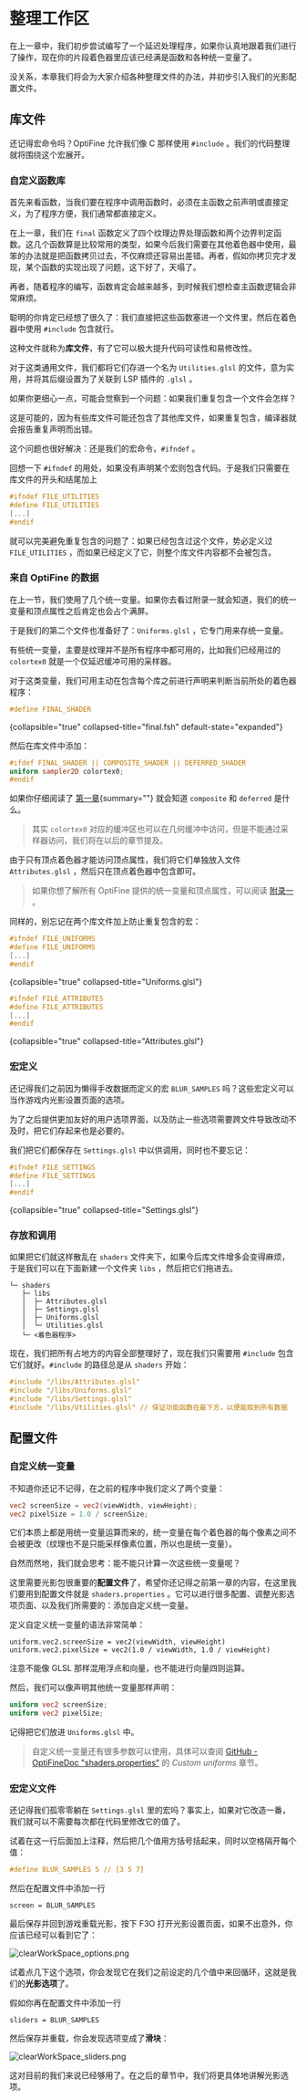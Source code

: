 # 整理工作区

<show-structure depth="2"/>

<tldr>

在上一章中，我们初步尝试编写了一个延迟处理程序，如果你认真地跟着我们进行了操作，现在你的片段着色器里应该已经满是函数和各种统一变量了。

没关系，本章我们将会为大家介绍各种整理文件的办法，并初步引入我们的光影配置文件。

</tldr>

## 库文件

还记得宏命令吗？OptiFine 允许我们像 C 那样使用 `#include` 。我们的代码整理就将围绕这个宏展开。

### 自定义函数库

首先来看函数，当我们要在程序中调用函数时，必须在主函数之前声明或直接定义，为了程序方便，我们通常都直接定义。

在上一章，我们在 `final` 函数定义了四个纹理边界处理函数和两个边界判定函数。这几个函数算是比较常用的类型，如果今后我们需要在其他着色器中使用，最笨的办法就是把函数拷贝过去，不仅麻烦还容易出差错。再者，假如你拷贝完才发现，某个函数的实现出现了问题，这下好了，天塌了。

再者，随着程序的编写，函数肯定会越来越多，到时候我们想检查主函数逻辑会非常麻烦。

聪明的你肯定已经想了很久了：我们直接把这些函数塞进一个文件里，然后在着色器中使用 `#include` 包含就行。

这种文件就称为**库文件**，有了它可以极大提升代码可读性和易修改性。

对于这类通用文件，我们都将它们存进一个名为 `Utilities.glsl` 的文件，意为实用，并将其后缀设置为了关联到 LSP 插件的 `.glsl` 。

如果你更细心一点，可能会觉察到一个问题：如果我们重复包含一个文件会怎样？

这是可能的，因为有些库文件可能还包含了其他库文件，如果重复包含，编译器就会报告重复声明而出错。

这个问题也很好解决：还是我们的宏命令，`#ifndef` 。

回想一下 `#ifndef` 的用处，如果没有声明某个宏则包含代码。于是我们只需要在库文件的开头和结尾加上
```glsl
#ifndef FILE_UTILITIES
#define FILE_UTILITIES
[...]
#endif
```
就可以完美避免重复包含的问题了：如果已经包含过这个文件，势必定义过 `FILE_UTILITIES` ，而如果已经定义了它，则整个库文件内容都不会被包含。

### 来自 OptiFine 的数据

在上一节，我们使用了几个统一变量。如果你去看过附录一就会知道，我们的统一变量和顶点属性之后肯定也会占个满屏。

于是我们的第二个文件也准备好了：`Uniforms.glsl` ，它专门用来存统一变量。

有些统一变量，主要是纹理并不是所有程序中都可用的，比如我们已经用过的 `colortex0` 就是一个仅延迟缓冲可用的采样器。

对于这类变量，我们可用主动在包含每个库之前进行声明来判断当前所处的着色器程序：
```glsl
#define FINAL_SHADER
```
{collapsible="true" collapsed-title="final.fsh" default-state="expanded"}

然后在库文件中添加：
```glsl
#ifdef FINAL_SHADER || COMPOSITE_SHADER || DEFERRED_SHADER
uniform sampler2D colortex0;
#endif
```
如果你仔细阅读了 [第一章](0-1-filePipeline.md#pipeline){summary=""} 就会知道 `composite` 和 `deferred` 是什么。

> 其实 `colortex0` 对应的缓冲区也可以在几何缓冲中访问，但是不能通过采样器访问，我们将在以后的章节提及。

由于只有顶点着色器才能访问顶点属性，我们将它们单独放入文件 `Attributes.glsl` ，然后只在顶点着色器中包含即可。

> 如果你想了解所有 OptiFine 提供的统一变量和顶点属性，可以阅读 [附录一](a01-uniformsAndAts.md) 。

同样的，别忘记在两个库文件加上防止重复包含的宏：
```glsl
#ifndef FILE_UNIFORMS
#define FILE_UNIFORMS
[...]
#endif
```
{collapsible="true" collapsed-title="Uniforms.glsl"}
```glsl
#ifndef FILE_ATTRIBUTES
#define FILE_ATTRIBUTES
[...]
#endif
```
{collapsible="true" collapsed-title="Attributes.glsl"}

### 宏定义

还记得我们之前因为懒得手改数据而定义的宏 `BLUR_SAMPLES` 吗？这些宏定义可以当作游戏内光影设置页面的选项。

为了之后提供更加友好的用户选项界面，以及防止一些选项需要跨文件导致改动不及时，把它们存起来也是必要的。

我们把它们都保存在 `Settings.glsl` 中以供调用，同时也不要忘记：
```glsl
#ifndef FILE_SETTINGS
#define FILE_SETTINGS
[...]
#endif
```
{collapsible="true" collapsed-title="Settings.glsl"}

### 存放和调用

如果把它们就这样散乱在 `shaders` 文件夹下，如果今后库文件增多会变得麻烦，于是我们可以在下面新建一个文件夹 `libs` ，然后把它们拖进去。

```Shell
└─ shaders
   ├─ libs
   │  ├─ Attributes.glsl
   │  ├─ Settings.glsl
   │  ├─ Uniforms.glsl
   │  └─ Utilities.glsl
   └─ <着色器程序>
```

现在，我们把所有占地方的内容全部整理好了，现在我们只需要用 `#include` 包含它们就好。`#include` 的路径总是从 `shaders` 开始：
```glsl
#include "/libs/Attributes.glsl"
#include "/libs/Uniforms.glsl"
#include "/libs/Settings.glsl"
#include "/libs/Utilities.glsl" // 保证功能函数在最下方，以便能取到所有数据
```

## 配置文件

### 自定义统一变量

不知道你还记不记得，在之前的程序中我们定义了两个变量：
```glsl
vec2 screenSize = vec2(viewWidth, viewHeight);
vec2 pixelSize = 1.0 / screenSize;
```

它们本质上都是用统一变量运算而来的，统一变量在每个着色器的每个像素之间不会被更改（纹理也不是只能采样像素位置，所以也是统一变量）。

自然而然地，我们就会思考：能不能只计算一次这些统一变量呢？

这里需要光影包很重要的**配置文件**了，希望你还记得之前第一章的内容，在这里我们要用到配置文件就是 `shaders.properties` 。它可以进行很多配置、调整光影选项页面、以及我们所需要的：添加自定义统一变量。

定义自定义统一变量的语法非常简单：
```properties
uniform.vec2.screenSize = vec2(viewWidth, viewHeight)
uniform.vec2.pixelSize = vec2(1.0 / viewWidth, 1.0 / viewHeight)
```
注意不能像 GLSL 那样混用浮点和向量，也不能进行向量四则运算。

然后，我们可以像声明其他统一变量那样声明：
```glsl
uniform vec2 screenSize;
uniform vec2 pixelSize;
```
记得把它们放进 `Uniforms.glsl` 中。

> 自定义统一变量还有很多参数可以使用，具体可以查阅 [GitHub - OptiFineDoc "shaders.properties"](https://github.com/sp614x/optifine/blob/master/OptiFineDoc/doc/shaders.properties) 的 _Custom uniforms_ 章节。

### 宏定义文件

还记得我们孤零零躺在 `Settings.glsl` 里的宏吗？事实上，如果对它改造一番，我们就可以不需要每次都在代码里修改它的值了。

试着在这一行后面加上注释，然后把几个值用方括号括起来，同时以空格隔开每个值：
```glsl
#define BLUR_SAMPLES 5 // [3 5 7]
```

然后在配置文件中添加一行
```properties
screen = BLUR_SAMPLES
```

最后保存并回到游戏重载光影，按下 <shortcut>F3</shortcut><shortcut>O</shortcut> 打开光影设置页面，如果不出意外，你应该已经可以看到它了：

![clearWorkSpace_options.png](clearWorkSpace_options.png)

试着点几下这个选项，你会发现它在我们之前设定的几个值中来回循环，这就是我们的**光影选项**了。

假如你再在配置文件中添加一行
```properties
sliders = BLUR_SAMPLES
```
然后保存并重载，你会发现选项变成了**滑块**：

![clearWorkSpace_sliders.png](clearWorkSpace_sliders.png)

这对目前的我们来说已经够用了。在之后的章节中，我们将更具体地讲解光影选项。
